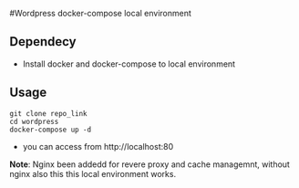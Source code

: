 #Wordpress docker-compose local environment
## Dependecy
* Install docker and docker-compose to local environment 

## Usage
```
git clone repo_link
cd wordpress
docker-compose up -d
```
* you can access from http://localhost:80

**Note**: Nginx been addedd for revere proxy and cache managemnt, without nginx also this this local environment works.
